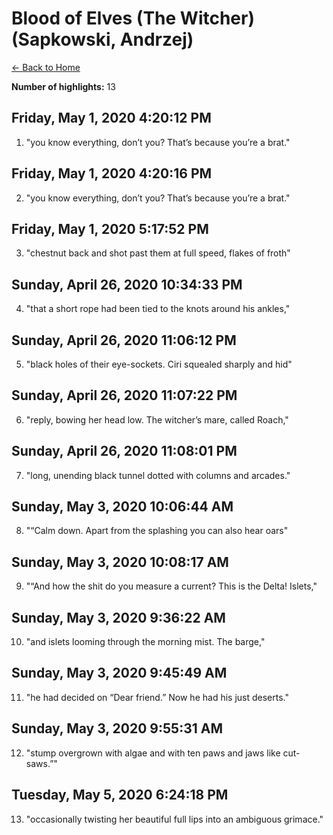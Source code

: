# Blood of Elves (The Witcher) (Sapkowski, Andrzej)

[← Back to Home](Home)

**Number of highlights:** 13


## Friday, May 1, 2020 4:20:12 PM

1. "you know everything, don’t you? That’s because you’re a brat."


## Friday, May 1, 2020 4:20:16 PM

2. "you know everything, don’t you? That’s because you’re a brat."


## Friday, May 1, 2020 5:17:52 PM

3. "chestnut back and shot past them at full speed, flakes of froth"


## Sunday, April 26, 2020 10:34:33 PM

4. "that a short rope had been tied to the knots around his ankles,"


## Sunday, April 26, 2020 11:06:12 PM

5. "black holes of their eye-sockets. Ciri squealed sharply and hid"


## Sunday, April 26, 2020 11:07:22 PM

6. "reply, bowing her head low. The witcher’s mare, called Roach,"


## Sunday, April 26, 2020 11:08:01 PM

7. "long, unending black tunnel dotted with columns and arcades."


## Sunday, May 3, 2020 10:06:44 AM

8. "“Calm down. Apart from the splashing you can also hear oars"


## Sunday, May 3, 2020 10:08:17 AM

9. "“And how the shit do you measure a current? This is the Delta! Islets,"


## Sunday, May 3, 2020 9:36:22 AM

10. "and islets looming through the morning mist. The barge,"


## Sunday, May 3, 2020 9:45:49 AM

11. "he had decided on “Dear friend.” Now he had his just deserts."


## Sunday, May 3, 2020 9:55:31 AM

12. "stump overgrown with algae and with ten paws and jaws like cut-saws.”"


## Tuesday, May 5, 2020 6:24:18 PM

13. "occasionally twisting her beautiful full lips into an ambiguous grimace."


